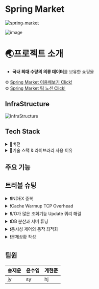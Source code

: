 # Spring Market
[![spring-market](https://github.com/SpringMarket/Market/actions/workflows/gradle.yml/badge.svg)](https://github.com/SpringMarket/Market/actions/workflows/gradle.yml)

![image](https://user-images.githubusercontent.com/112923814/206835670-2683c2ba-89d0-4509-bf81-4e5d2678ebca.png)

# 🌏프로젝트 소개
- **국내 최대 수량의 의류 데이터**를 보유한 쇼핑몰



⚙ [Spring Market 이용해보기 Click!](https://www.notion.so/1-3b015d8a07d149148b5fea36c4035ceb) <br>
⚙ [Spring Market 팀 노션 Click!](https://www.notion.so/1-3b015d8a07d149148b5fea36c4035ceb)

##  InfraStructure
      
![InfraStructure](https://user-images.githubusercontent.com/112923814/206205534-6b2cf6e1-9461-4258-bbc1-f54b762be4b8.jpg)


##  Tech Stack

<details>
<summary>📣버전</summary>
<div markdown="1">    
  
### **Application**

- **JAVA 11**
- **Spring Boot** _2.7.0
- **Spring Security** _0.11.2
- **JPA**
- **Query DSL** _5.0.0
- **Full Text Search**

### **Data**

- **AWS RDS - MySQL** _8.028
- **AWS ElastiCache for Redis** _7.0.4
- **AWS S3**
- **Faker** (faker_15.2.0)

### **CI/CD**

- **Github Action**
- **AWS EC2**
- **AWS Elastic Beanstalk**

### **Monitoring**

- **Cloud Watch**
- **AWS OpenSearch**
- **Logback**

### TestCode

- **Junit 5**
- **Mock**
- **TestContainer**

### Front

- **React - yarn**
</div>
</details>


<details>
<summary>📣기술 스택 & 라이브러리 사용 이유</summary>
<div markdown="1">       
  

|기술 스택| 사용 이유|
|:--|:--|
|Query DSL|현준|
|Full Text Search| 현준 |
|RDS- MySQL| 현준 |
|AWS ElastiCache for Redis| 제윤 |
|Faker| 수영 |
|Github Action| 수영 |
|AWS Elastic Beanstalk| 제윤 |
|Cloud Watch| 제윤 |
|AWS OpenSearch| 제윤 |
|Logback| 수영 |
|Junit 5| 수영 |
|TestContainer|제윤|
|React|제윤|

</div>
</details>


## 주요 기능


## 트러블 슈팅

<details>
<summary>❗INDEX 중복</summary>
<div markdown="1">       

😎숨겨진 내용😎

</div>
</details>

<details>
<summary>❗Cache Warmup TCP Overhead</summary>
<div markdown="1">       

😎숨겨진 내용😎

</div>
</details>

<details>
<summary>❗I/O가 많은 조회기능 Update 쿼리 해결</summary>
<div markdown="1">       

😎숨겨진 내용😎

</div>
</details>

<details>
<summary>❗DB 분산과 서버 튜닝</summary>
<div markdown="1">       

😎숨겨진 내용😎

</div>
</details>

<details>
<summary>❗동시성 제어의 동작 최적화</summary>
<div markdown="1">       

😎숨겨진 내용😎

</div>
</details>

<details>
<summary>❗문제상황 작성</summary>
<div markdown="1">       

😎숨겨진 내용😎

</div>
</details>


## 팀원

|송제윤|윤수영|계현준|
|:--|:--|:--|
|jy|sy|hj|

